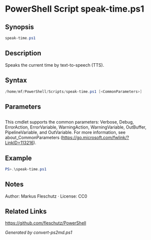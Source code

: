 # PowerShell Script speak-time.ps1

## Synopsis
```powershell
speak-time.ps1
```

## Description
Speaks the current time by text-to-speech (TTS).

## Syntax
```powershell
/home/mf/PowerShell/Scripts/speak-time.ps1 [<CommonParameters>]
```

## Parameters
## <CommonParameters>
This cmdlet supports the common parameters: Verbose, Debug, ErrorAction, ErrorVariable, WarningAction, WarningVariable, OutBuffer, PipelineVariable, and OutVariable. For more information, see about_CommonParameters (https://go.microsoft.com/fwlink/?LinkID=113216).

## Example
```powershell
PS>.\speak-time.ps1
```


## Notes
Author: Markus Fleschutz · License: CC0

## Related Links
https://github.com/fleschutz/PowerShell

*Generated by convert-ps2md.ps1*
